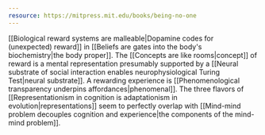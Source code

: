 ```yaml
---
resource: https://mitpress.mit.edu/books/being-no-one
---
```


[[Biological reward systems are malleable|Dopamine codes for (unexpected) reward]] in [[Beliefs are gates into the body's biochemistry|the body proper]]. The [[Concepts are like rooms|concept]] of reward is a mental representation presumably supported by a [[Neural substrate of social interaction enables neurophysiological Turing Test|neural substrate]]. A rewarding experience is [[Phenomenological transparency underpins affordances|phenomenal]]. The three flavors of [[Representationism in cognition is adaptationism in evolution|representations]] seem to perfectly overlap with [[Mind-mind problem decouples cognition and experience|the components of the mind-mind problem]].